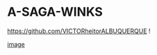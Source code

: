 # A-SAGA-WINKS 

https://github.com/VICTORheitorALBUQUERQUE !

[image](https://github.com/tainapp/A-SAGA-WINKS/blob/main/TELA.png)
